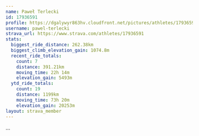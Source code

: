 ```yaml
---
name: Paweł Terlecki
id: 17936591
profile: https://dgalywyr863hv.cloudfront.net/pictures/athletes/17936591/5577025/4/large.jpg
username: pawel-terlecki
strava_url: https://www.strava.com/athletes/17936591
stats:
  biggest_ride_distance: 262.38km
  biggest_climb_elevation_gain: 1074.8m
  recent_ride_totals:
    count: 7
    distance: 391.21km
    moving_time: 22h 14m
    elevation_gain: 5493m
  ytd_ride_totals:
    count: 19
    distance: 1199km
    moving_time: 73h 20m
    elevation_gain: 20253m
layout: strava_member
--- 
```

...
